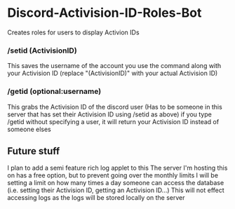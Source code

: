 # Discord-Activision-ID-Roles-Bot
Creates roles for users to display Activion IDs

### /setid (ActivisionID)
This saves the username of the account you use the command along with your Activision ID (replace "(ActivisionID)" with your actual Activision ID)

### /getid (optional:username)
This grabs the Activision ID of the discord user (Has to be someone in this server that has set their Activision ID using /setid as above)
if you type /getid without specifying a user, it will return your Activision ID instead of someone elses

## Future stuff
I plan to add a semi feature rich log applet to this
The server I'm hosting this on has a free option, but to prevent going over the monthly limits 
I will be setting a limit on how many times a day someone can access the database (i.e. setting their Activision ID, getting an Activision ID...)
This will not effect accessing logs as the logs will be stored locally on the server
